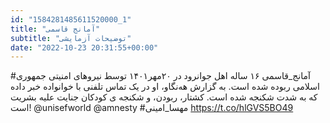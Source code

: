 ```yaml
---
id: "1584281485611520000_1"
title: "آمانج قاسمی"
subtitle: "توضیحات آزمایشی"
date: "2022-10-23 20:31:55+00:00"
---
```

#آمانج_قاسمی ۱۶ ساله اهل جوانرود در ۲۰مهر۱۴۰۱ توسط نیروهای امنیتی جمهوری اسلامی ربوده شده است. 
به گزارش هه‌نگاو، او در یک تماس تلفنی با خوانواده خبر داده که به شدت شکنجه شده است.
کشتار، ربودن، و شکنجه ی کودکان جنایت علیه بشریت است!
@unisefworld 
@amnesty 
#مهسا_امینی https://t.co/hlGVS5BO49
